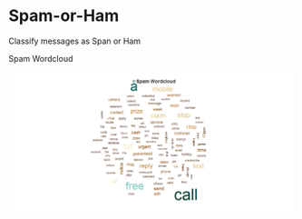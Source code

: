 # Spam-or-Ham
Classify messages as Span or Ham

Spam Wordcloud

![github logo](https://github.com/anishsingh20/Spam-or-Ham/blob/master/Spam-wordcloud.png)
